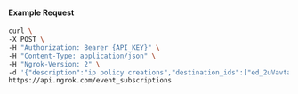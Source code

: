 <!-- Code generated for API Clients. DO NOT EDIT. -->

#### Example Request

```bash
curl \
-X POST \
-H "Authorization: Bearer {API_KEY}" \
-H "Content-Type: application/json" \
-H "Ngrok-Version: 2" \
-d '{"description":"ip policy creations","destination_ids":["ed_2uVavtaheMa9Zb6bdH4NrpqHIWC"],"metadata":"{\"environment\": \"staging\"}","sources":[{"type":"ip_policy_created.v0"}]}' \
https://api.ngrok.com/event_subscriptions
```
